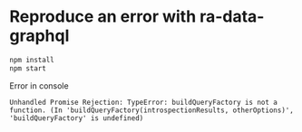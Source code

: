 # Reproduce an error with ra-data-graphql

```sh
npm install
npm start
```

Error in console

```log
Unhandled Promise Rejection: TypeError: buildQueryFactory is not a function. (In 'buildQueryFactory(introspectionResults, otherOptions)', 'buildQueryFactory' is undefined)
```
